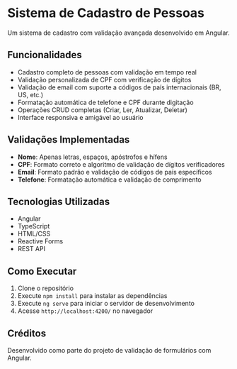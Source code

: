 # Sistema de Cadastro de Pessoas

Um sistema de cadastro com validação avançada desenvolvido em Angular.

## Funcionalidades

- Cadastro completo de pessoas com validação em tempo real
- Validação personalizada de CPF com verificação de dígitos
- Validação de email com suporte a códigos de país internacionais (BR, US, etc.)
- Formatação automática de telefone e CPF durante digitação
- Operações CRUD completas (Criar, Ler, Atualizar, Deletar)
- Interface responsiva e amigável ao usuário

## Validações Implementadas

- **Nome**: Apenas letras, espaços, apóstrofos e hífens
- **CPF**: Formato correto e algoritmo de validação de dígitos verificadores
- **Email**: Formato padrão e validação de códigos de país específicos
- **Telefone**: Formatação automática e validação de comprimento

## Tecnologias Utilizadas

- Angular
- TypeScript
- HTML/CSS
- Reactive Forms
- REST API

## Como Executar

1. Clone o repositório
2. Execute `npm install` para instalar as dependências
3. Execute `ng serve` para iniciar o servidor de desenvolvimento
4. Acesse `http://localhost:4200/` no navegador

## Créditos

Desenvolvido como parte do projeto de validação de formulários com Angular.
